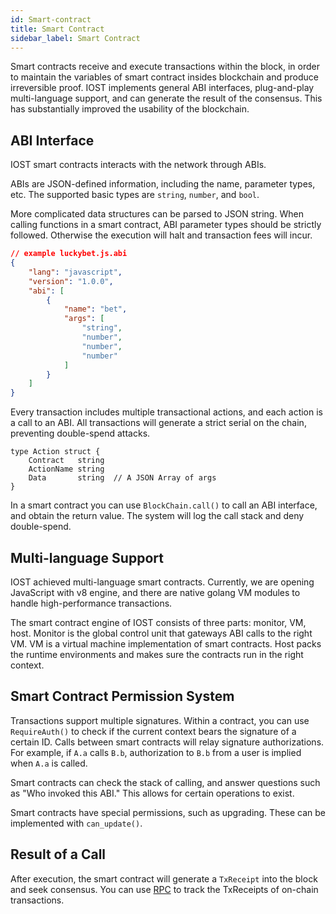 ```yaml
---
id: Smart-contract
title: Smart Contract
sidebar_label: Smart Contract
---
```


Smart contracts receive and execute transactions within the block, in order to maintain the variables of smart contract insides blockchain and produce irreversible proof. IOST implements general ABI interfaces, plug-and-play multi-language support, and can generate the result of the consensus. This has substantially improved the usability of the blockchain.

## ABI Interface

IOST smart contracts interacts with the network through ABIs.

ABIs are JSON-defined information, including the name, parameter types, etc. The supported basic types are `string`, `number`, and `bool`.

More complicated data structures can be parsed to JSON string. When calling functions in a smart contract, ABI parameter types should be strictly followed. Otherwise the execution will halt and transaction fees will incur.

```json
// example luckybet.js.abi
{
    "lang": "javascript",
    "version": "1.0.0",
    "abi": [
        {
            "name": "bet",
            "args": [
                "string",
                "number",
                "number",
                "number"
            ]
        }
    ]
}
```

Every transaction includes multiple transactional actions, and each action is a call to an ABI. All transactions will generate a strict serial on the chain, preventing double-spend attacks.

```golang
type Action struct {
	Contract   string  
	ActionName string
	Data       string  // A JSON Array of args
}
```

In a smart contract you can use `BlockChain.call()` to call an ABI interface, and obtain the return value. The system will log the call stack and deny double-spend.

## Multi-language Support

IOST achieved multi-language smart contracts. Currently, we are opening JavaScript with v8 engine, and there are native golang VM modules to handle high-performance transactions.

The smart contract engine of IOST consists of three parts: monitor, VM, host. Monitor is the global control unit that gateways ABI calls to the right VM. VM is a virtual machine implementation of smart contracts. Host packs the runtime environments and makes sure the contracts run in the right context.

## Smart Contract Permission System

Transactions support multiple signatures. Within a contract, you can use `RequireAuth()` to check if the current context bears the signature of a certain ID. Calls between smart contracts will relay signature authorizations. For example, if `A.a` calls `B.b`, authorization to `B.b` from a user is implied when `A.a` is called.

Smart contracts can check the stack of calling, and answer questions such as "Who invoked this ABI." This allows for certain operations to exist.

Smart contracts have special permissions, such as upgrading. These can be implemented with `can_update()`.

## Result of a Call

After execution, the smart contract will generate a `TxReceipt` into the block and seek consensus. You can use [RPC](6-reference/API.md#gettxreceiptbytxhash-hash) to track the TxReceipts of on-chain transactions.



